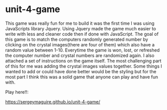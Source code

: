 # unit-4-game
This game was really fun for me to build it was the first time I was using JavaScripts library Jquery.  Using Jquery made the game much easier to write with less and cleaner code then if done with JavaScript.  The goal of this game is to match the computers randomly generated number by clicking on the crystal images(there are four of them) which also have a random value between 1-10.  Everytime the game is won, lost, or refreshed the computer number and crystal numbers are randomized again.  I also attached a set of instructions on the game itself.  The most challenging part of this for me was adding the crystal images values together.  Some things I wanted to add or could have done better would be the styling but for the most part I think this was a solid game that anyone can play and have fun with.



Play here!!:



 https://sergeymaguire.github.io/unit-4-game/
